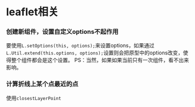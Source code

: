 # leaflet相关
### 创建新组件，设置自定义options不起作用
要使用`L.setOptions(this, options);`来设置options，如果通过`L.Util.extend(this.options, options);`设置则会把原型中的options改变，使得整个组件都会是这个设置。
PS：当然，如果如果当前只有一次组件，看不出来影响。
### 计算折线上某个点最近的点
使用`closestLayerPoint`
